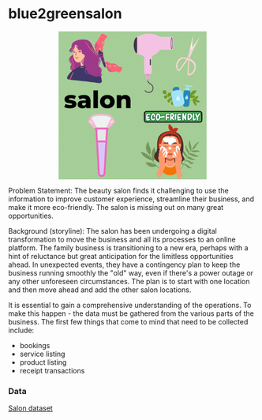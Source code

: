 # blue2greensalon

<p align="center">
<img src = "/assets/blue2greensalon.gif" alt="salon" width="300" height="300" 
        style="display: block; margin: 0 auto"/>
</p>

Problem Statement:
The beauty salon finds it challenging to use the information to improve customer experience, streamline their business, and make it more eco-friendly. The salon is missing out on many great opportunities. 

Background (storyline):
The salon has been undergoing a digital transformation to move the business and all its processes to an online platform. The family business is transitioning to a new era, perhaps with a hint of reluctance but great anticipation for the limitless opportunities ahead. In unexpected events, they have a contingency plan to keep the business running smoothly the "old" way, even if there's a power outage or any other unforeseen circumstances. The plan is to start with one location and then move ahead and add the other salon locations.

It is essential to gain a comprehensive understanding of the operations. To make this happen - the data must be gathered from the various parts of the business. The first few things that come to mind that need to be collected include:
- bookings
- service listing
- product listing
- receipt transactions




### Data

[Salon dataset](https://www.kaggle.com/datasets/frederickferguson/hair-salon-no-show-data-set?select=Receipt+Transactions0.csv)








